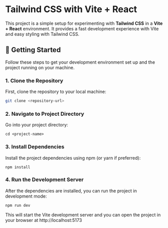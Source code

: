 # Tailwind CSS with Vite + React

This project is a simple setup for experimenting with **Tailwind CSS** in a **Vite + React** environment. It provides a fast development experience with Vite and easy styling with Tailwind CSS.

## 🚀 Getting Started

Follow these steps to get your development environment set up and the project running on your machine.

### 1. Clone the Repository

First, clone the repository to your local machine:

```bash
git clone <repository-url>
```

### 2. Navigate to Project Directory
Go into your project directory:

```console
cd <project-name>
```
### 3. Install Dependencies
Install the project dependencies using npm (or yarn if preferred):
```console
npm install
```

### 4. Run the Development Server
After the dependencies are installed, you can run the project in development mode:
```console
npm run dev
```
This will start the Vite development server and you can open the project in your browser at http://localhost:5173

